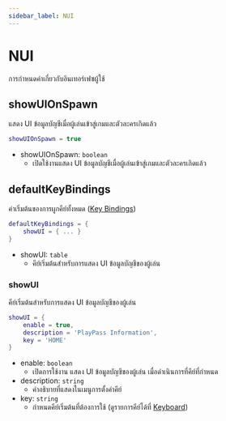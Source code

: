 ```yaml
---
sidebar_label: NUI
---
```


# NUI

การกำหนดค่าเกี่ยวกับอินเทอร์เฟซผู้ใช้

## showUIOnSpawn

แสดง UI ข้อมูลบัญชีเมื่อผู้เล่นเข้าสู่เกมและตัวละครเกิดแล้ว

```lua title="บรรทัดที่ 12"
showUIOnSpawn = true
```

- showUIOnSpawn: `boolean`
    - เปิดใช้งานแสดง UI ข้อมูลบัญชีเมื่อผู้เล่นเข้าสู่เกมและตัวละครเกิดแล้ว

## defaultKeyBindings

ค่าเริ่มต้นของการผูกคีย์ทั้งหมด ([Key Bindings](https://cookbook.fivem.net/2020/01/06/using-the-new-console-key-bindings/))

```lua title="บรรทัดที่ 14"
defaultKeyBindings = {
    showUI = { ... }
}
```

- showUI: `table`
    - คีย์เริ่มต้นสำหรับการแสดง UI ข้อมูลบัญชีของผู้เล่น

### showUI

คีย์เริ่มต้นสำหรับการแสดง UI ข้อมูลบัญชีของผู้เล่น

```lua title="บรรทัดที่ 15"
showUI = {
    enable = true,
    description = 'PlayPass Information',
    key = 'HOME'
}
```

- enable: `boolean`
    - เปิดการใช้งาน แสดง UI ข้อมูลบัญชีของผู้เล่น เมื่อดำเนินการที่คีย์ที่กำหนด
- description: `string`
    - คำอธิบายที่แสดงในเมนูการตั้งค่าคีย์
- key: `string`
    - กำหนดคีย์เริ่มต้นที่ต้องการใช้ (ดูรายการคีย์ได้ที่ [Keyboard](https://docs.fivem.net/docs/game-references/input-mapper-parameter-ids/keyboard/))

